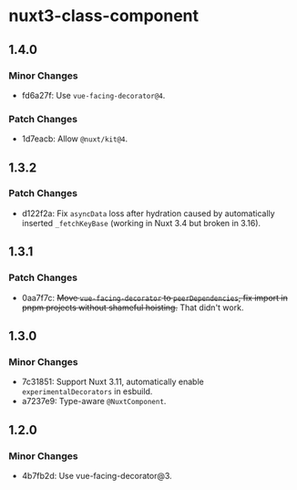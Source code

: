 # nuxt3-class-component

## 1.4.0

### Minor Changes

- fd6a27f: Use `vue-facing-decorator@4`.

### Patch Changes

- 1d7eacb: Allow `@nuxt/kit@4`.

## 1.3.2

### Patch Changes

- d122f2a: Fix `asyncData` loss after hydration caused by automatically inserted `_fetchKeyBase` (working in Nuxt 3.4 but broken in 3.16).

## 1.3.1

### Patch Changes

- 0aa7f7c: ~~Move `vue-facing-decorator` to `peerDependencies`, fix import in pnpm projects without shameful hoisting.~~ That didn't work.

## 1.3.0

### Minor Changes

- 7c31851: Support Nuxt 3.11, automatically enable `experimentalDecorators` in esbuild.
- a7237e9: Type-aware `@NuxtComponent`.

## 1.2.0

### Minor Changes

- 4b7fb2d: Use vue-facing-decorator@3.
